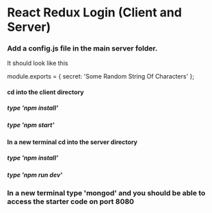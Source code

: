 # React Redux Login (Client and Server)

### Add a config.js file in the main server folder.

It should look like this

module.exports = {
  secret: 'Some Random String Of Characters'
};


#### cd into the client directory
##### type 'npm install'
##### type 'npm start'

#### In a new terminal cd into the server directory
##### type 'npm install'
##### type 'npm run dev'

### In a new terminal type 'mongod' and you should be able to access the starter code on port 8080
